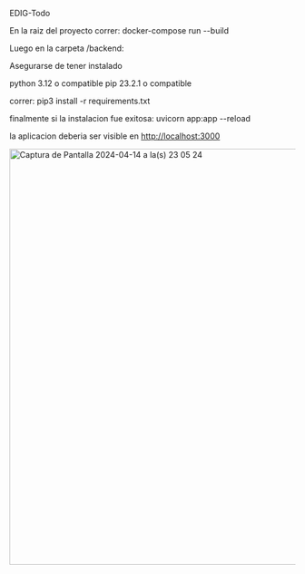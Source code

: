 EDIG-Todo

En la raiz del proyecto correr:
docker-compose run --build

Luego en la carpeta /backend:

Asegurarse de tener instalado

python 3.12 o compatible
pip 23.2.1 o compatible

correr:
pip3 install -r requirements.txt

finalmente si la instalacion fue exitosa:
uvicorn app:app --reload

la aplicacion deberia ser visible en [http://localhost:3000](http://localhost:3000/)

<img width="734" alt="Captura de Pantalla 2024-04-14 a la(s) 23 05 24" src="https://github.com/matias-harding/EDIG-todo/assets/2810449/aea2a22b-367a-46f2-8c93-e5827309b341">
